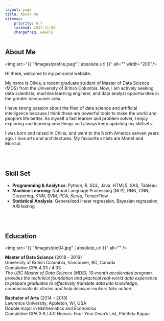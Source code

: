 ```yaml
---
layout: page
title: About Me
sitemap:
    priority: 0.7
    lastmod: 2017-11-02
    changefreq: weekly
---
```

## About Me

<span class="image left"><img src="{{ "/images/profile.jpeg" | absolute_url }}" alt="" width="200"/></span>

Hi there, welcome to my personal website. 

My name is Olivia, a recent graduate student of Master of Data Science (MDS) from the University of British Columbia. Now, I am actively seeking data scientists, machine learning engineer, and data analyst opportunities in the greater Vancouver area.

I have strong passion about the filed of data science and artificial intelligence because I think these are powerful tools to make the world and people’s life better. As myself a fast learner and problem solver, I enjoy exploring and learning new things so I always keep updating my skillsets.

I was born and raised in China, and went to the North America senven years ago. I love arts and architectures. My favourite artists are Monet and Morisot.

<br/>
<br/>

## Skill Set
- **Programming & Analytics**: Python, R, SQL, Java, HTML5, SAS, Tableau
- **Machine Learning**: Natural Language Processing (NLP), RNN, CNN, Clustering, KNN, SVM, PCA, Keras, TensorFlow
- **Statistical Analysis**: Generalized linear regression, Bayesian regression, A/B testing

<br/>
<br/>

## Education

<span class="image right"><img src="{{ "/images/pic04.jpg" | absolute_url }}" alt="" /></span>

**Master of Data Science** (2018 – 2019) <br/>
University of British Columbia, Vancouver, BC, Canada <br/>
Cumulative GPA 4.33 / 4.33 <br/>
*The UBC Master of Data Science (MDS), 10-month accelerated program, provides the technical foundation and practical real-world data experience to prepare graduates to effectively translate data into knowledge, communicate its stories and help decision-makers take action.*

**Bachelor of Arts** (2014 – 2018) <br/>
Lawrence University, Appleton, WI, USA <br/>
Double major in Mathematics and Economics <br/>
Cumulative GPA 3.9 / 4.0
Honors: Four Year Dean’s List, Phi Beta Kappa




